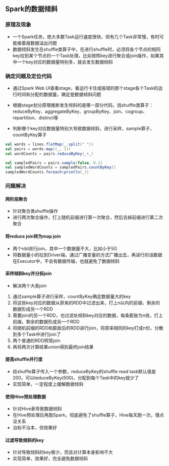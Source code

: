 ## **Spark的数据倾斜**

### 原理及现象

- 一个Spark任务，绝大多数Task运行速度很快，但有几个Task非常慢，有时可能接着报数据溢出问题
- 数据倾斜发生在shuffle类算子中，在进行shuffle时，必须将各个节点的相同key拉到某个节点的一个Task处理，比如按照key进行聚合或join操作，如果其中一个key对应的数据量特别多，就会发生数据倾斜

### 确定问题及定位代码

- 通过Spark Web UI查看stage，看运行卡住或报错的那个stage各个Task的运行时间和分配的数据量，确定是数据倾斜问题
- 根据stage划分原理推断发生倾斜的是哪一部分代码，找shuffle类算子：reduceByKey、aggregateByKey、groupByKey、join、cogroup、repartition、distinct等

- 判断哪个key对应数据量特别大导致数据倾斜，进行采样，sample算子，countByKey算子

```scala
val words = lines.flatMap(_.split(" "))
val pairs = words.map((_, 1))
val wordCounts = pairs.reduceByKey(_+_)

val sampledPairs = pairs.sample(false, 0.1)
val sampledWordCounts = sampledPairs.countByKey()
sampledWordCounts.foreach(println(_))
```

### 问题解决

#### 两阶段聚合

- 针对聚合类shuffle操作
- 进行两次聚合操作，打上随机前缀进行第一次聚合，然后去掉前缀进行第二次聚合

#### 将reduce join转为map join

- 两个rdd进行join，其中一个数据量不大，比如小于5G
- 将数据量小的拉到Driver端，通过广播变量的方式广播出去，再进行的话数据在Executor中，不会有数据传输，也就避免了数据倾斜

#### 采样倾斜key并分拆join

- 解决两个大表join

1. 通过sample算子进行采样，countByKey确定数据量大的key
2. 将这些key对应的数据从原来的RDD中过滤出来，打上n以内的前缀，剩余的数据形成另一个RDD
3. 需要join的另一个RDD，也过滤处倾斜key对应的数据，每条膨胀为n倍，打上前缀，剩余的数据形成另一个RDD
4. 将随机前缀的RDD和膨胀后的RDD进行join，将原来相同的key打成n份，分散到多个Task中进行join了
5. 两个普通的RDD照常join
6. 再将两次计算结果union得到最终join结果

#### 提高shuffle并行度

- 给shuffle算子传入一个参数，reduceByKey的shuffle read task默认值是200，可以teduceByKey(500)，分配到每个Task中的key就少了
- 实现简单，一定程度上缓解数据倾斜

#### 使用Hive预处理数据

- 针对Hive表导致数据倾斜
- 在Hive预处理后再跑Spark，彻底避免了shuffle算子，Hive每天跑一次，慢点没关系
- 治标不治本，但效果好

#### 过滤导致倾斜的key

- 针对导致倾斜的key极少，而且对计算本身影响不大
- 实现简单，效果好，完全避免数据倾斜